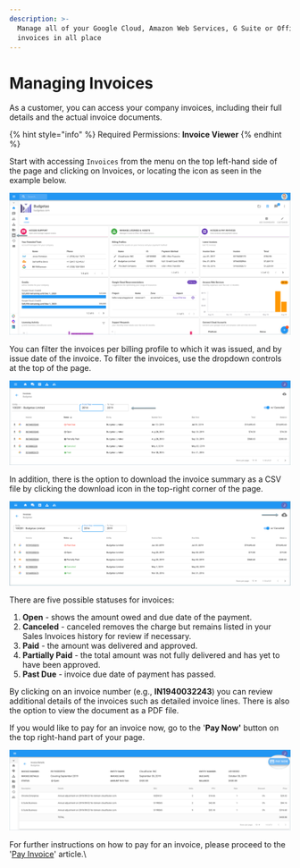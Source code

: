 ```yaml
---
description: >-
  Manage all of your Google Cloud, Amazon Web Services, G Suite or Office 365
  invoices in all place
---
```


# Managing Invoices

As a customer, you can access your company invoices, including their full details and the actual invoice documents. 

{% hint style="info" %}
Required Permissions: **Invoice Viewer**
{% endhint %}

Start with accessing `Invoices` from the menu on the top left-hand side of the page and clicking on Invoices, or locating the icon as seen in the example below.

![](../.gitbook/assets/invoice-icon.png)

You can filter the invoices per billing profile to which it was issued, and by issue date of the invoice. To filter the invoices, use the dropdown controls at the top of the page.

![](../.gitbook/assets/timeframe.png)

In addition, there is the option to download the invoice summary as a CSV file by clicking the download icon in the top-right corner of the page.

![](<../.gitbook/assets/download-csm-summary (1).png>)

There are five possible statuses for invoices:

1. **Open** - shows the amount owed and due date of the payment. 
2. **Canceled** - canceled removes the charge but remains listed in your Sales Invoices history for review if necessary. 
3. **Paid** - the amount was delivered and approved. 
4. **Partially Paid** - the total amount was not fully delivered and has yet to have been approved. 
5. **Past Due** - invoice due date of payment has passed. 

By clicking on an invoice number (e.g., **IN1940032243**) you can review additional details of the invoices such as detailed invoice lines. There is also the option to view the document as a PDF file. 

If you would like to pay for an invoice now, go to the '**Pay Now'** button on the top right-hand part of your page.

![](../.gitbook/assets/pay-now.png)

For further instructions on how to pay for an invoice, please proceed to the '[Pay Invoice](paying-invoices-with-credit-card-or-ach.md)' article.\
